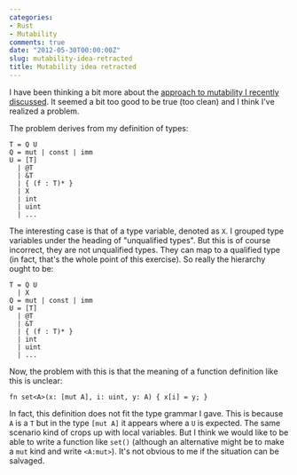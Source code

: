 ```yaml
---
categories:
- Rust
- Mutability
comments: true
date: "2012-05-30T00:00:00Z"
slug: mutability-idea-retracted
title: Mutability idea retracted
---
```


I have been thinking a bit more about the
[approach to mutability I recently discussed][mut].  It seemed a bit
too good to be true (too clean) and I think I've realized a problem.

[mut]: blog/2012/05/28/moving-mutability-into-the-type/

The problem derives from my definition of types:

    T = Q U
    Q = mut | const | imm
    U = [T]
      | @T
      | &T
      | { (f : T)* }
      | X
      | int
      | uint
      | ...

The interesting case is that of a type variable, denoted as `X`.  I
grouped type variables under the heading of "unqualified types".  But
this is of course incorrect, they are not unqualified types.  They can
map to a qualified type (in fact, that's the whole point of this
exercise).  So really the hierarchy ought to be:

    T = Q U
      | X
    Q = mut | const | imm
    U = [T]
      | @T
      | &T
      | { (f : T)* }
      | int
      | uint
      | ...
      
Now, the problem with this is that the meaning of a function
definition like this is unclear:

    fn set<A>(x: [mut A], i: uint, y: A) { x[i] = y; }
    
In fact, this definition does not fit the type grammar I gave.  This
is because `A` is a `T` but in the type `[mut A]` it appears where a
`U` is expected.  The same scenario kind of crops up with local
variables.  But I think we would like to be able to write a function
like `set()` (although an alternative might be to make a `mut` kind
and write `<A:mut>`).  It's not obvious to me if the situation can be
salvaged.
